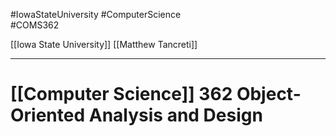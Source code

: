 #IowaStateUniversity
#ComputerScience   
#COMS362 

[[Iowa State University]] 
[[Matthew Tancreti]]

---

# [[Computer Science]] 362 Object-Oriented Analysis and Design
